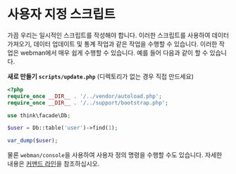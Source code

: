 # 사용자 지정 스크립트

가끔 우리는 일시적인 스크립트를 작성해야 합니다. 이러한 스크립트를 사용하여 데이터 가져오기, 데이터 업데이트 및 통계 작업과 같은 작업을 수행할 수 있습니다. 이러한 작업은 webman에서 매우 쉽게 수행할 수 있습니다. 예를 들어 다음과 같이 할 수 있습니다.

**새로 만들기 `scripts/update.php`** (디렉토리가 없는 경우 직접 만드세요)

```php
<?php
require_once __DIR__ . '/../vendor/autoload.php';
require_once __DIR__ . '/../support/bootstrap.php';

use think\facade\Db;

$user = Db::table('user')->find(1);

var_dump($user);
```

물론 `webman/console`을 사용하여 사용자 정의 명령을 수행할 수도 있습니다. 자세한 내용은 [커맨드 라인](../plugin/console.md)을 참조하십시오.
